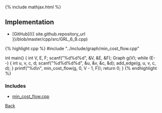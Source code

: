 {% include mathjax.html %}



## Implementation

- [GitHub]({{ site.github.repository_url }}/blob/master/cpp/src/GRL_6_B.cpp)

{% highlight cpp %}
#include "../include/graph/min_cost_flow.cpp"

int main() {
  int V, E, F;
  scanf("%d%d%d", &V, &E, &F);
  Graph g(V);
  while (E--) {
    int u, v, c, d;
    scanf("%d%d%d%d", &u, &v, &c, &d);
    add_edge(g, u, v, c, d);
  }
  printf("%d\n", min_cost_flow(g, 0, V - 1, F));
  return 0;
}
{% endhighlight %}

### Includes

- [min_cost_flow.cpp](../include/graph/min_cost_flow)

[Back](..)
